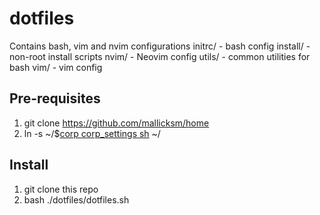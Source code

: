 # dotfiles
Contains bash, vim and nvim configurations
initrc/   - bash config
install/  - non-root install scripts
nvim/     - Neovim config
utils/    - common utilities for bash
vim/      - vim config

## Pre-requisites
1. git clone https://github.com/mallicksm/home
2. ln -s ~/$[corp corp_settings sh](corp/corp_settings.sh) ~/

## Install
1. git clone this repo
2. bash ./dotfiles/dotfiles.sh
